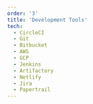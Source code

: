 ```yaml
---
order: '3'
title: 'Development Tools'
tech:
  - CircleCI
  - Git
  - Bitbucket
  - AWS
  - GCP
  - Jenkins
  - Artifactory
  - Netlify
  - Jira
  - Papertrail
---
```


